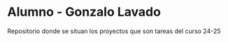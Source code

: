 # Alumno - Gonzalo Lavado 

Repositorio donde se situan los proyectos que son tareas del curso 24-25